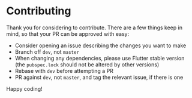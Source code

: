 # Contributing

Thank you for considering to contribute. There are a few things keep in mind, so that your PR can be approved with easy:

- Consider opening an issue describing the changes you want to make
- Branch off `dev`, not `master`
- When changing any dependencies, please use Flutter stable version (the `pubspec.lock` should not be altered by other versions)
- Rebase with `dev` before attempting a PR
- PR against `dev`, not `master`, and tag the relevant issue, if there is one

Happy coding!
